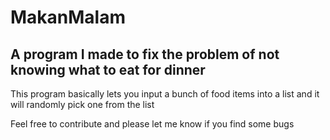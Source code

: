 # MakanMalam
## A program I made to fix the problem of not knowing what to eat for dinner

This program basically lets you input a bunch of food items into a list and it will randomly pick one from the list

Feel free to contribute and please let me know if you find some bugs
